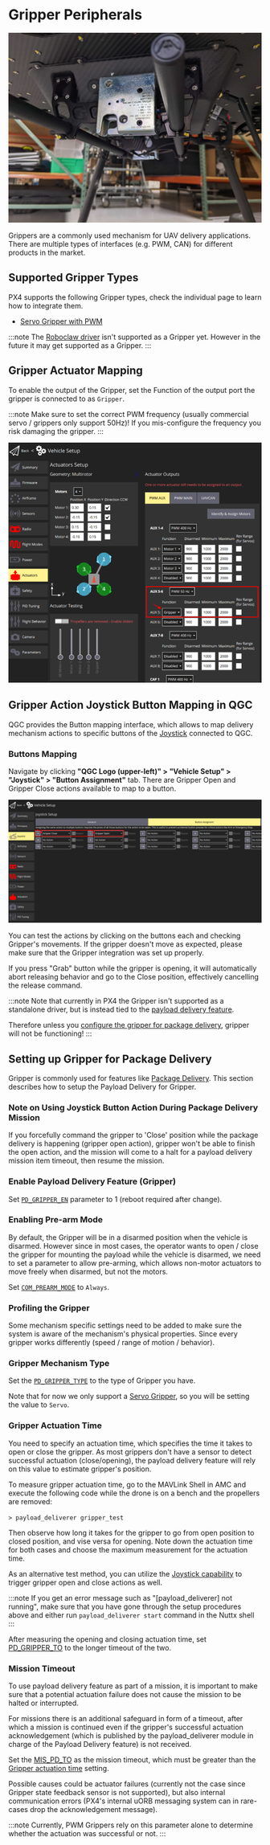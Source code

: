 # Gripper Peripherals

![High-load gripper example](../../assets/hardware/grippers/highload_gripper_example.jpg)

Grippers are a commonly used mechanism for UAV delivery applications. There are multiple types of interfaces (e.g. PWM, CAN) for different products in the market.

## Supported Gripper Types

PX4 supports the following Gripper types, check the individual page to learn how to integrate them.

- [Servo Gripper with PWM](gripper_servo.md)

:::note
The [Roboclaw driver](../modules/modules_driver.md#roboclaw) isn't supported as a Gripper yet. However in the future it may get supported as a Gripper.
:::

## Gripper Actuator Mapping

To enable the output of the Gripper, set the Function of the output port the gripper is connected to as `Gripper`.

:::note
Make sure to set the correct PWM frequency (usually commercial servo / grippers only support 50Hz)! If you mis-configure the frequency you risk damaging the gripper.
:::

![Gripper output mapping](../../assets/config/gripper/qgc_gripper_output_setup.png)

## Gripper Action Joystick Button Mapping in QGC

QGC provides the Button mapping interface, which allows to map delivery mechanism actions to specific buttons of the [Joystick](../config/joystick.md) connected to QGC.

### Buttons Mapping

Navigate by clicking **"QGC Logo (upper-left)" > "Vehicle Setup" > "Joystick" > "Button Assignment"** tab. There are Gripper Open and Gripper Close actions available to map to a button.

![Gripper action mapping](../../assets/config/gripper/qgc_gripper_actions_joystick.png)

You can test the actions by clicking on the buttons each and checking Gripper's movements. If the gripper doesn't move as expected, please make sure that the Gripper integration was set up properly.

If you press "Grab" button while the gripper is opening, it will automatically abort releasing behavior and go to the Close position, effectively cancelling the release command.

:::note
Note that currently in PX4 the Gripper isn't supported as a standalone driver, but is instead tied to the [payload delivery feature](../advanced_features/package_delivery.md).

Therefore unless you [configure the gripper for package delivery](#setting-up-gripper-for-package-delivery), gripper will not be functioning!
:::


## Setting up Gripper for Package Delivery

Gripper is commonly used for features like [Package Delivery](../advanced_features/package_delivery.md). This section describes how to setup the Payload Delivery for Gripper.

### Note on Using Joystick Button Action During Package Delivery Mission

If you forcefully command the gripper to 'Close' position while the package delivery is happening (gripper open action), gripper won't be able to finish the open action, and the mission will come to a halt for a payload delivery mission item timeout, then resume the mission.

### Enable Payload Delivery Feature (Gripper)

Set [`PD_GRIPPER_EN`](../advanced_config/parameter_reference.md#PD_GRIPPER_EN) parameter to 1 (reboot required after change).

### Enabling Pre-arm Mode

By default, the Gripper will be in a disarmed position when the vehicle is disarmed. However since in most cases, the operator wants to open / close the gripper for mounting the payload while the vehicle is disarmed, we need to set a parameter to allow pre-arming, which allows non-motor actuators to move freely when disarmed, but not the motors.

Set [`COM_PREARM_MODE`](../advanced_config/parameter_reference.md#COM_PREARM_MODE) to `Always`.

### Profiling the Gripper

Some mechanism specific settings need to be added to make sure the system is aware of the mechanism's physical properties. Since every gripper works differently (speed / range of motion / behavior).

### Gripper Mechanism Type

Set the [`PD_GRIPPER_TYPE`](../advanced_config/parameter_reference.md#PD_GRIPPER_TYPE) to the type of Gripper you have.

Note that for now we only support a [Servo Gripper](gripper_servo.md), so you will be setting the value to `Servo`.

### Gripper Actuation Time

You need to specify an actuation time, which specifies the time it takes to open or close the gripper. As most grippers don't have a sensor to detect successful actuation (close/opening), the payload delivery feature will rely on this value to estimate gripper's position.

To measure gripper actuation time, go to the MAVLink Shell in AMC and execute the following code while the drone is on a bench and the propellers are removed:

`> payload_deliverer gripper_test`

Then observe how long it takes for the gripper to go from open position to closed position, and vise versa for opening. Note down the actuation time for both cases and choose the maximum measurement for the actuation time.

As an alternative test method, you can utilize the [Joystick capability](#griper-action-joystick-button-mapping-in-qgc) to trigger gripper open and close actions as well.

:::note
If you get an error message such as "[payload_deliverer] not running", make sure that you have gone through the setup procedures above and either run `payload_deliverer start` command in the Nuttx shell
:::

After measuring the opening and closing actuation time, set [PD_GRIPPER_TO](../advanced_config/parameter_reference.md#PD_GRIPPER_TO) to the longer timeout of the two.

### Mission Timeout

To use payload delivery feature as part of a mission, it is important to make sure that a potential actuation failure does not cause the mission to be halted or interrupted.

For missions there is an additional safeguard in form of a timeout, after which a mission is continued even if the gripper's successful actuation acknowledgement (which is published by the payload_deliverer module in charge of the Payload Delivery feature) is not received.

Set the [MIS_PD_TO](../advanced_config/parameter_reference.md#MIS_PD_TO) as the mission timeout, which must be greater than the [Gripper actuation time](#gripper-actuation-time) setting.

Possible causes could be actuator failures (currently not the case since Gripper state feedback sensor is not supported), but also internal communication errors (PX4's internal uORB messaging system can in rare-cases drop the acknowledgement message).

:::note
Currently, PWM Grippers rely on this parameter alone to determine whether the actuation was successful or not.
:::